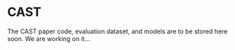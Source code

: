 # CAST
The CAST paper code, evaluation dataset, and models are to be stored here soon. We are working on it...

